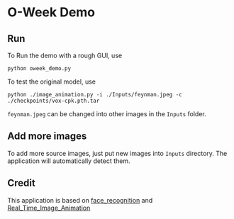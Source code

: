 # O-Week Demo

## Run

To Run the demo with a rough GUI, use
```
python oweek_demo.py
```

To test the original model, use
```
python ./image_animation.py -i ./Inputs/feynman.jpeg -c ./checkpoints/vox-cpk.pth.tar
```
`feynman.jpeg` can be changed into other images in the `Inputs` folder.

## Add more images
To add more source images, just put new images into `Inputs` directory. The application will automatically detect them.

## Credit
This application is based on [face_recognition](https://github.com/ageitgey/face_recognition) and
[Real_Time_Image_Animation](https://github.com/anandpawara/Real_Time_Image_Animation)
